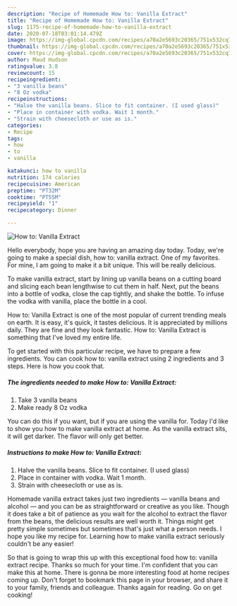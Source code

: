 ```yaml
---
description: "Recipe of Homemade How to: Vanilla Extract"
title: "Recipe of Homemade How to: Vanilla Extract"
slug: 1175-recipe-of-homemade-how-to-vanilla-extract
date: 2020-07-18T03:01:14.479Z
image: https://img-global.cpcdn.com/recipes/a70a2e5693c20365/751x532cq70/how-to-vanilla-extract-recipe-main-photo.jpg
thumbnail: https://img-global.cpcdn.com/recipes/a70a2e5693c20365/751x532cq70/how-to-vanilla-extract-recipe-main-photo.jpg
cover: https://img-global.cpcdn.com/recipes/a70a2e5693c20365/751x532cq70/how-to-vanilla-extract-recipe-main-photo.jpg
author: Maud Hudson
ratingvalue: 3.8
reviewcount: 15
recipeingredient:
- "3 vanilla beans"
- "8 Oz vodka"
recipeinstructions:
- "Halve the vanilla beans. Slice to fit container. (I used glass)"
- "Place in container with vodka. Wait 1 month."
- "Strain with cheesecloth or use as is."
categories:
- Recipe
tags:
- how
- to
- vanilla

katakunci: how to vanilla 
nutrition: 174 calories
recipecuisine: American
preptime: "PT32M"
cooktime: "PT55M"
recipeyield: "1"
recipecategory: Dinner

---
```



![How to: Vanilla Extract](https://img-global.cpcdn.com/recipes/a70a2e5693c20365/751x532cq70/how-to-vanilla-extract-recipe-main-photo.jpg)

Hello everybody, hope you are having an amazing day today. Today, we're going to make a special dish, how to: vanilla extract. One of my favorites. For mine, I am going to make it a bit unique. This will be really delicious.

To make vanilla extract, start by lining up vanilla beans on a cutting board and slicing each bean lengthwise to cut them in half. Next, put the beans into a bottle of vodka, close the cap tightly, and shake the bottle. To infuse the vodka with vanilla, place the bottle in a cool.

How to: Vanilla Extract is one of the most popular of current trending meals on earth. It is easy, it's quick, it tastes delicious. It is appreciated by millions daily. They are fine and they look fantastic. How to: Vanilla Extract is something that I've loved my entire life.


To get started with this particular recipe, we have to prepare a few ingredients. You can cook how to: vanilla extract using 2 ingredients and 3 steps. Here is how you cook that.

<!--inarticleads1-->

##### The ingredients needed to make How to: Vanilla Extract:

1. Take 3 vanilla beans
1. Make ready 8 Oz vodka


You can do this if you want, but if you are using the vanilla for. Today I&#39;d like to show you how to make vanilla extract at home. As the vanilla extract sits, it will get darker. The flavor will only get better. 

<!--inarticleads2-->

##### Instructions to make How to: Vanilla Extract:

1. Halve the vanilla beans. Slice to fit container. (I used glass)
1. Place in container with vodka. Wait 1 month.
1. Strain with cheesecloth or use as is.


Homemade vanilla extract takes just two ingredients — vanilla beans and alcohol — and you can be as straightforward or creative as you like. Though it does take a bit of patience as you wait for the alcohol to extract the flavor from the beans, the delicious results are well worth it. Things might get pretty simple sometimes but sometimes that&#39;s just what a person needs. I hope you like my recipe for. Learning how to make vanilla extract seriously couldn&#39;t be any easier! 

So that is going to wrap this up with this exceptional food how to: vanilla extract recipe. Thanks so much for your time. I'm confident that you can make this at home. There is gonna be more interesting food at home recipes coming up. Don't forget to bookmark this page in your browser, and share it to your family, friends and colleague. Thanks again for reading. Go on get cooking!
